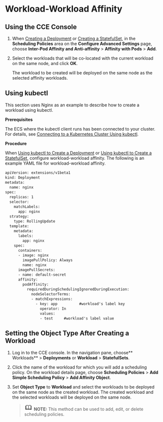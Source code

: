 # Workload-Workload Affinity<a name="cce_01_0220"></a>

## Using the CCE Console<a name="section152331930174616"></a>

1.  When  [Creating a Deployment](creating-a-deployment.md)  or  [Creating a StatefulSet](creating-a-statefulset.md), in the  **Scheduling Policies**  area on the  **Configure Advanced Settings**  page, choose  **Inter-Pod Affinity and Anti-affinity**  \>  **Affinity with Pods**  \>  **Add**.
2.  Select the workloads that will be co-located with the current workload on the same node, and click  **OK**.

    The workload to be created will be deployed on the same node as the selected affinity workloads.


## Using kubectl<a name="section5140193643912"></a>

This section uses Nginx as an example to describe how to create a workload using kubectl.

**Prerequisites**

The ECS where the kubectl client runs has been connected to your cluster. For details, see  [Connecting to a Kubernetes Cluster Using kubectl](connecting-to-a-kubernetes-cluster-using-kubectl.md).

**Procedure**

When  [Using kubectl to Create a Deployment](creating-a-deployment.md#section155246177178)  or  [Using kubectl to Create a StatefulSet](creating-a-statefulset.md#section113441881214), configure workload-workload affinity. The following is an example YAML file for workload-workload affinity.

```
apiVersion: extensions/v1beta1
kind: Deployment
metadata:
  name: nginx
spec:
  replicas: 1
  selector:
    matchLabels:
      app: nginx
  strategy:
    type: RollingUpdate
  template:
    metadata:
      labels:
        app: nginx
    spec:
      containers:
      - image: nginx 
        imagePullPolicy: Always
        name: nginx
      imagePullSecrets:
      - name: default-secret
      affinity:
        podAffinity:
          requiredDuringSchedulingIgnoredDuringExecution:
            nodeSelectorTerms:
            - matchExpressions:
              - key: app          #workload's label key
                operator: In        
                values:
                - test     #workload's label value
```

## Setting the Object Type After Creating a Workload<a name="section5234830134613"></a>

1.  Log in to the CCE console. In the navigation pane, choose** Workloads**  \>  **Deployments**  or  **Workload**  \>  **StatefulSets**.
2.  Click the name of the workload for which you will add a scheduling policy. On the workload details page, choose  **Scheduling Policies**  \>  **Add Simple Scheduling Policy**  \>  **Add Affinity Object**.
3.  Set  **Object Type**  to  **Workload**  and select the workloads to be deployed on the same node as the created workload. The created workload and the selected workloads will be deployed on the same node.

    >![](public_sys-resources/icon-note.gif) **NOTE:** 
    >This method can be used to add, edit, or delete scheduling policies.


